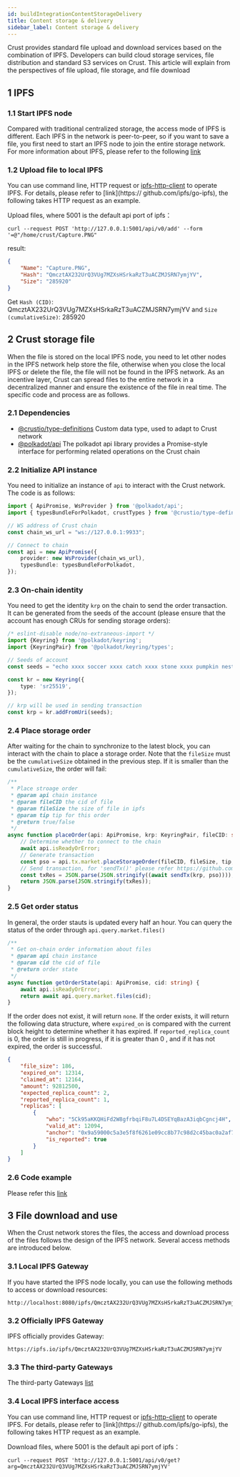 ```yaml
---
id: buildIntegrationContentStorageDelivery
title: Content storage & delivery
sidebar_label: Content storage & delivery
---
```


Crust provides standard file upload and download services based on the combination of IPFS. Developers can build cloud storage services, file distribution and standard S3 services on Crust. This article will explain from the perspectives of file upload, file storage, and file download

## 1 IPFS

### 1.1 Start IPFS node

Compared with traditional centralized storage, the access mode of IPFS is different. Each IPFS in the network is peer-to-peer, so if you want to save a file, you first need to start an IPFS node to join the entire storage network. For more information about IPFS, please refer to the following [link](https://github.com/ipfs/go-ipfs)

### 1.2 Upload file to local IPFS

You can use command line, HTTP request or [ipfs-http-client](https://www.npmjs.com/package/ipfs-http-client) to operate IPFS. For details, please refer to [link](https:// github.com/ipfs/go-ipfs), the following takes HTTP request as an example.

Upload files, where 5001 is the default api port of ipfs：
```shell
curl --request POST 'http://127.0.0.1:5001/api/v0/add' --form '=@"/home/crust/Capture.PNG"
```
result:
```json
{
    "Name": "Capture.PNG",
    "Hash": "QmcztAX232UrQ3VUg7MZXsHSrkaRzT3uACZMJSRN7ymjYV",
    "Size": "285920"
}
```
Get `Hash (CID)`: QmcztAX232UrQ3VUg7MZXsHSrkaRzT3uACZMJSRN7ymjYV and `Size (cumulativeSize)`: 285920

## 2 Crust storage file

When the file is stored on the local IPFS node, you need to let other nodes in the IPFS network help store the file, otherwise when you close the local IPFS or delete the file, the file will not be found in the IPFS network. As an incentive layer, Crust can spread files to the entire network in a decentralized manner and ensure the existence of the file in real time. The specific code and process are as follows.

### 2.1 Dependencies
- [@crustio/type-definitions](https://github.com/crustio/crust.js) Custom data type, used to adapt to Crust network
- [@polkadot/api](https://github.com/polkadot-js/api) The polkadot api library provides a Promise-style interface for performing related operations on the Crust chain

### 2.2 Initialize API instance

You need to initialize an instance of `api` to interact with the Crust network. The code is as follows:

```typescript
import { ApiPromise, WsProvider } from '@polkadot/api';
import { typesBundleForPolkadot, crustTypes } from '@crustio/type-definitions';

// WS address of Crust chain
const chain_ws_url = "ws://127.0.0.1:9933";

// Connect to chain
const api = new ApiPromise({
    provider: new WsProvider(chain_ws_url),
    typesBundle: typesBundleForPolkadot,
});
```

### 2.3 On-chain identity

You need to get the identity `krp` on the chain to send the order transaction. It can be generated from the seeds of the account (please ensure that the account has enough CRUs for sending storage orders):

```typescript
/* eslint-disable node/no-extraneous-import */
import {Keyring} from '@polkadot/keyring';
import {KeyringPair} from '@polkadot/keyring/types';

// Seeds of account
const seeds = "echo xxxx soccer xxxx catch xxxx stone xxxx pumpkin nest merge xxxx";

const kr = new Keyring({
    type: 'sr25519',
});

// krp will be used in sending transaction
const krp = kr.addFromUri(seeds);
```

### 2.4 Place storage order

After waiting for the chain to synchronize to the latest block, you can interact with the chain to place a storage order. Note that the `fileSize` must be the `cumulativeSize` obtained in the previous step. If it is smaller than the `cumulativeSize`, the order will fail:

```typescript
/**
 * Place stroage order
 * @param api chain instance
 * @param fileCID the cid of file
 * @param fileSize the size of file in ipfs
 * @param tip tip for this order
 * @return true/false
 */
async function placeOrder(api: ApiPromise, krp: KeyringPair, fileCID: string, fileSize: number, tip: number) {
    // Determine whether to connect to the chain
    await api.isReadyOrError;
    // Generate transaction
    const pso = api.tx.market.placeStorageOrder(fileCID, fileSize, tip, false);
    // Send transaction, for 'sendTx()' please refer https://github.com/crustio/crust-demo/blob/main/sample-store-demo/src/utils.ts
    const txRes = JSON.parse(JSON.stringify((await sendTx(krp, pso))));
    return JSON.parse(JSON.stringify(txRes));
}
```

### 2.5 Get order status

In general, the order stauts is updated every half an hour. You can query the status of the order through `api.query.market.files()`

```typescript
/**
 * Get on-chain order information about files
 * @param api chain instance
 * @param cid the cid of file
 * @return order state
 */
async function getOrderState(api: ApiPromise, cid: string) {
    await api.isReadyOrError;
    return await api.query.market.files(cid);
}
```

If the order does not exist, it will return `none`. If the order exists, it will return the following data structure, where `expired_on` is compared with the current block height to determine whether it has expired. If `reported_replica_count` is 0, the order is still in progress, if it is greater than 0 , and if it has not expired, the order is successful.

```json
{
	"file_size": 186,
	"expired_on": 12314,
	"claimed_at": 12164,
	"amount": 92812500,
	"expected_replica_count": 2,
	"reported_replica_count": 1,
	"replicas": [
		{
			"who": "5Ck95aKKQHiFd2W8gfrbqiF8u7L4DSEYqBazA3iqbCgncj4H",
			"valid_at": 12094,
			"anchor": "0x9a59000c5a3e5f8f6261e09cc8b77c98d2c45bac0a2af7a151d97a392b927b074c6d580053e50f11325ca0dc3f2135eb4372b6f4e73329f99705208a31c4d728",
			"is_reported": true
		}
	]
}
```

### 2.6 Code example

Please refer this [link](https://github.com/crustio/crust-demo)

## 3 File download and use

When the Crust network stores the files, the access and download process of the files follows the design of the IPFS network. Several access methods are introduced below.

### 3.1 Local IPFS Gateway

If you have started the IPFS node locally, you can use the following methods to access or download resources:

```
http://localhost:8080/ipfs/QmcztAX232UrQ3VUg7MZXsHSrkaRzT3uACZMJSRN7ymjYV
```

### 3.2 Officially IPFS Gateway

IPFS officially provides Gateway:
```
https://ipfs.io/ipfs/QmcztAX232UrQ3VUg7MZXsHSrkaRzT3uACZMJSRN7ymjYV
```

### 3.3 The third-party Gateways

The third-party Gateways [list](https://ipfs.github.io/public-gateway-checker)

### 3.4 Local IPFS interface access

You can use command line, HTTP request or [ipfs-http-client](https://www.npmjs.com/package/ipfs-http-client) to operate IPFS. For details, please refer to [link](https:// github.com/ipfs/go-ipfs), the following takes HTTP request as an example.

Download files, where 5001 is the default api port of ipfs：
```shell
curl --request POST 'http://127.0.0.1:5001/api/v0/get?arg=QmcztAX232UrQ3VUg7MZXsHSrkaRzT3uACZMJSRN7ymjYV'
```
